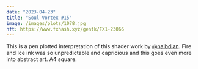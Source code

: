 ```yaml
---
date: "2023-04-23"
title: "Soul Vortex #15"
image: /images/plots/1078.jpg
nft: https://www.fxhash.xyz/gentk/FX1-23066
---
```


This is a pen plotted interpretation of this shader work by 
[@naibdian](https://twitter.com/naibdian). Fire and Ice ink was so unpredictable and capricious and this goes even more into abstract art. A4 square.
